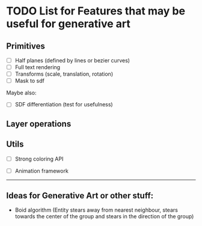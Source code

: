 # TODO List for Features that may be useful for generative art

## Primitives
- [ ] Half planes (defined by lines or bezier curves)
- [ ] Full text rendering
- [ ] Transforms (scale, translation, rotation)
- [ ] Mask to sdf

Maybe also:

- [ ] SDF differentiation (test for usefulness)

## Layer operations

## Utils
- [ ] Strong coloring API
- [ ] Animation framework


_____


## Ideas for Generative Art or other stuff:

- Boid algorithm (Entity stears away from nearest neighbour, stears towards the center of the group and stears in the direction of the group)